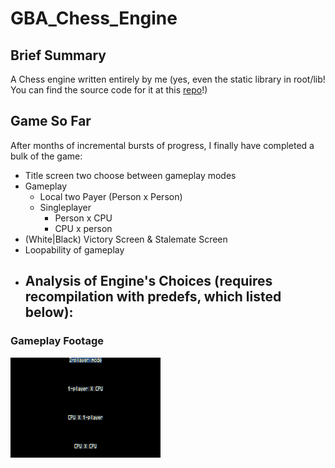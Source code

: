 # GBA_Chess_Engine

## Brief Summary
A Chess engine written entirely by me (yes, even the static library in root/lib!
You can find the source code for it at this [repo](https://github.com/bsumner2/GBA_Dev)!)

## Game So Far

After months of incremental bursts of progress, I finally have completed a bulk
of the game:
- Title screen two choose between gameplay modes
- Gameplay
    - Local two Payer (Person x Person)
    - Singleplayer
        - Person x CPU
        - CPU x person
- (White|Black) Victory Screen & Stalemate Screen
- Loopability of gameplay
- Analysis of Engine's Choices (requires recompilation with predefs, which
  listed below):
    - 

### Gameplay Footage

![alt text](/demo/GBA_Chess_Engine_Screenrecording1.gif "Gameplay of title screen + gameplay w/ engine decision tree visualizer")
